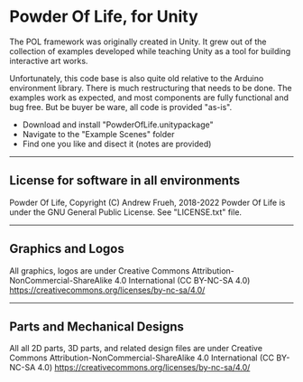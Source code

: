 # Powder Of Life, for Unity

The POL framework was originally created in Unity. It grew out of the collection of examples developed while teaching Unity as a tool for building interactive art works. 

Unfortunately, this code base is also quite old relative to the Arduino environment library. There is much restructuring that needs to be done. The examples work as expected, and most components are fully functional and bug free. But be buyer be ware, all code is provided "as-is". 

* Download and install "PowderOfLife.unitypackage"
* Navigate to the "Example Scenes" folder
* Find one you like and disect it (notes are provided)

---

## License for software in all environments

Powder Of Life, Copyright (C) Andrew Frueh, 2018-2022
Powder Of Life is under the GNU General Public License. See "LICENSE.txt" file.

---

## Graphics and Logos

All graphics, logos are under Creative Commons Attribution-NonCommercial-ShareAlike 4.0 International (CC BY-NC-SA 4.0)
https://creativecommons.org/licenses/by-nc-sa/4.0/

---

## Parts and Mechanical Designs

All all 2D parts, 3D parts, and related design files are under Creative Commons Attribution-NonCommercial-ShareAlike 4.0 International (CC BY-NC-SA 4.0)
https://creativecommons.org/licenses/by-nc-sa/4.0/
